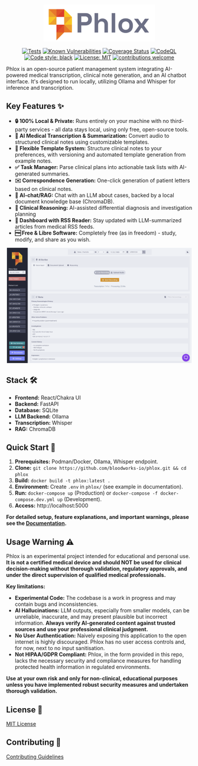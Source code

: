 <p align="center">
  <img src="/docs/images/readme_logo.png" width="300" alt="Phlox Logo">
</p>

<div align="center">

[![Tests](https://github.com/bloodworks-io/phlox/actions/workflows/coverage.yml/badge.svg)](https://github.com/bloodworks-io/phlox/actions/workflows/coverage.yml)
[![Known Vulnerabilities](https://snyk.io/test/github/bloodworks-io/phlox/badge.svg)](https://snyk.io/test/github/bloodworks-io/phlox/badge.svg)
[![Coverage Status](https://coveralls.io/repos/github/bloodworks-io/phlox/badge.svg?branch=main)](https://coveralls.io/github/bloodworks-io/phlox?branch=main)
[![CodeQL](https://github.com/bloodworks-io/phlox/actions/workflows/github-code-scanning/codeql/badge.svg)](https://github.com/bloodworks-io/phlox/actions/workflows/github-code-scanning/codeql)
[![Code style: black](https://img.shields.io/badge/code%20style-black-000000.svg)](https://github.com/psf/black)
[![License: MIT](https://img.shields.io/badge/License-MIT-yellow.svg)](https://opensource.org/licenses/MIT)
[![contributions welcome](https://img.shields.io/badge/contributions-welcome-brightgreen.svg?style=flat)](https://github.com/bloodworks-io/phlox/issues)

</div>

Phlox is an open-source patient management system integrating AI-powered medical transcription, clinical note generation, and an AI chatbot interface. It's designed to run locally, utilizing Ollama and Whisper for inference and transcription.

## Key Features ✨

- **🔒 100% Local & Private:** Runs entirely on your machine with no third-party services - all data stays local, using only free, open-source tools.
- **🎤 AI Medical Transcription & Summarization:** Convert audio to structured clinical notes using customizable templates.
- **📝 Flexible Template System:**  Structure clinical notes to your preferences, with versioning and automated template generation from example notes.
- **✅ Task Manager:**  Parse clinical plans into actionable task lists with AI-generated summaries.
- **✉️  Correspondence Generation:**  One-click generation of patient letters based on clinical notes.
- **🤖 AI-chat/RAG:** Chat with an LLM about cases, backed by a local document knowledge base (ChromaDB).
- **🧠 Clinical Reasoning:**  AI-assisted differential diagnosis and investigation planning
- **📰 Dashboard with RSS Reader:** Stay updated with LLM-summarized articles from medical RSS feeds.
- **🆓 Free & Libre Software:** Completely free (as in freedom) - study, modify, and share as you wish.

<p align="center">
  <img src="/docs/images/transcription.png" width="500" alt="Phlox Logo">
</p>

## Stack 🛠️

- **Frontend:** React/Chakra UI
- **Backend:** FastAPI
- **Database:** SQLite
- **LLM Backend:** Ollama
- **Transcription:** Whisper
- **RAG:** ChromaDB

## Quick Start 🚀

1. **Prerequisites:** Podman/Docker, Ollama, Whisper endpoint.
2. **Clone:** `git clone https://github.com/bloodworks-io/phlox.git && cd phlox`
3. **Build:** `docker build -t phlox:latest .`
4. **Environment:** Create `.env` in `phlox/` (see example in documentation).
5. **Run:** `docker-compose up` (Production) or `docker-compose -f docker-compose.dev.yml up` (Development).
6. **Access:** http://localhost:5000

**For detailed setup, feature explanations, and important warnings, please see the [Documentation](./docs/README.md).**

## Usage Warning ⚠️

Phlox is an experimental project intended for educational and personal use. **It is not a certified medical device and should NOT be used for clinical decision-making without thorough validation, regulatory approvals, and under the direct supervision of qualified medical professionals.**

**Key limitations:**

*   **Experimental Code:**  The codebase is a work in progress and may contain bugs and inconsistencies.
*   **AI Hallucinations:** LLM outputs, especially from smaller models, can be unreliable, inaccurate, and may present plausible but incorrect information. **Always verify AI-generated content against trusted sources and use your professional clinical judgment.**
*   **No User Authentication:**  Naively exposing this application to the open internet is highly discouraged. Phlox has no user access controls and, for now, next to no input sanitisation.
*   **Not HIPAA/GDPR Compliant:**  Phlox, in the form provided in this repo, lacks the necessary security and compliance measures for handling protected health information in regulated environments.

**Use at your own risk and only for non-clinical, educational purposes unless you have implemented robust security measures and undertaken thorough validation.**

## License 📄

[MIT License](LICENSE)

## Contributing 🤝

[Contributing Guidelines](.github/CONTRIBUTING.md)

